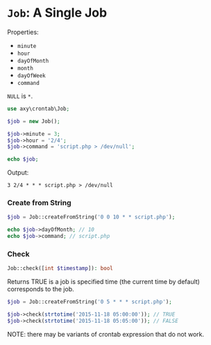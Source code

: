# `Job`: A Single Job

Properties:

* `minute`
* `hour`
* `dayOfMonth`
* `month`
* `dayOfWeek`
* `command`

`NULL` is `*`.

```php
use axy\crontab\Job;

$job = new Job();

$job->minute = 3;
$job->hour = '2/4';
$job->command = 'script.php > /dev/null';

echo $job;
```

Output:

```
3 2/4 * * * script.php > /dev/null
```

### Create from String

```php
$job = Job::createFromString('0 0 10 * * script.php');

echo $job->dayOfMonth; // 10
echo $job->command; // script.php
```

### Check

```php
Job::check([int $timestamp]): bool
```

Returns TRUE is a job is specified time (the current time by default) corresponds to the job.

```php
$job = Job::createFromString('0 5 * * * script.php');

$job->check(strtotime('2015-11-18 05:00:00')); // TRUE
$job->check(strtotime('2015-11-18 05:05:00')); // FALSE
```

NOTE: there may be variants of crontab expression that do not work.
